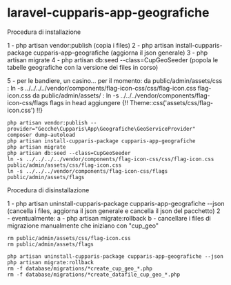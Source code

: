 # laravel-cupparis-app-geografiche

Procedura di installazione

1 - php artisan vendor:publish 
    (copia i files)
2 - php artisan install-cupparis-package cupparis-app-geografiche
    (aggiorna il json generale)
3 - php artisan migrate
4 - php artisan db:seed --class=CupGeoSeeder
    (popola le tabelle geografiche con la versione dei files in corso)

5 - per le bandiere, un casino... per il momento:
    da public/admin/assets/css : 
    ln -s ../../../../vendor/components/flag-icon-css/css/flag-icon.css flag-icon.css
    da public/admin/assets/ : 
    ln -s ../../../vendor/components/flag-icon-css/flags flags
    in head aggiungere
    {!! Theme::css('assets/css/flag-icon.css') !!}
    
    
```    
php artisan vendor:publish --provider="Gecche\Cupparis\App\Geografiche\GeoServiceProvider"
composer dump-autoload
php artisan install-cupparis-package cupparis-app-geografiche
php artisan migrate
php artisan db:seed --class=CupGeoSeeder
ln -s ../../../../vendor/components/flag-icon-css/css/flag-icon.css public/admin/assets/css/flag-icon.css
ln -s ../../../vendor/components/flag-icon-css/flags public/admin/assets/flags
```


Procedura di disinstallazione

1 - php artisan uninstall-cupparis-package cupparis-app-geografiche --json
    (cancella i files, aggiorna il json generale e cancella il json del pacchetto)
2 - eventualmente: 
    a - php artisan migrate:rollback
    b - cancellare i files di migrazione manualmente che iniziano con "cup_geo" 

```    
rm public/admin/assets/css/flag-icon.css
rm public/admin/assets/flags

php artisan uninstall-cupparis-package cupparis-app-geografiche --json
php artisan migrate:rollback
rm -f database/migrations/*create_cup_geo_*.php
rm -f database/migrations/*create_datafile_cup_geo_*.php
```    
